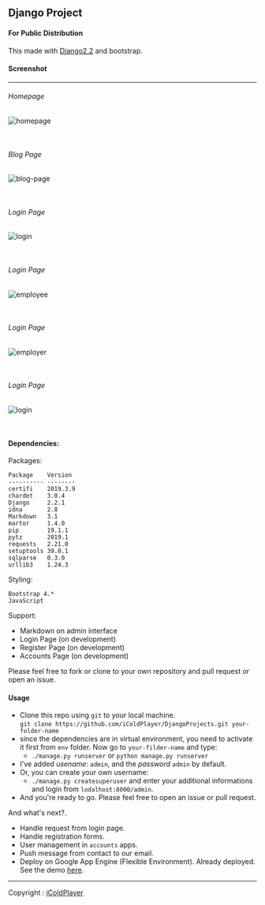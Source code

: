 ## Django Project 

#### For Public Distribution

This made with [Django2.2](https://docs.djangoproject.com) and bootstrap.


#### Screenshot

----------
###### Homepage

![homepage](static/images/homepage.png)


<br>

###### Blog Page
![blog-page](static/images/blog-page.png)

<br>

###### Login Page
![login](static/images/login.png)

<br>

###### Login Page
![employee](static/images/register-as-employee.png)

<br>

###### Login Page
![employer](static/images/register-as-employer.png)


<br>

###### Login Page
![login](static/images/contact-us.png)

<br>

#### Dependencies:
Packages:
```
Package    Version 
---------- --------
certifi    2019.3.9
chardet    3.0.4   
Django     2.2.1   
idna       2.8     
Markdown   3.1     
martor     1.4.0   
pip        19.1.1  
pytz       2019.1  
requests   2.21.0  
setuptools 39.0.1  
sqlparse   0.3.0   
urllib3    1.24.3  
```
Styling:
```
Bootstrap 4.*
JavaScript
```

Support:
- Markdown on admin interface
- Login Page (on development)
- Register Page (on development)
- Accounts Page (on development)

Please feel free to fork or clone to your own repository and pull request or open an issue.


#### Usage 
- Clone this repo using `git` to your local machine. <br>
`git clone https://github.com/iColdPlayer/DjangoProjects.git your-folder-name`
- since the dependencies are in virtual environment, 
you need to activate it first from `env` folder. Now go to `your-filder-name` and type:<br>
    - `./manage.py runserver` or `python manage.py runserver`
- I've added *usename*: `admin`, and the *password* `admin` by default.
- Or, you can create your own username:
    - `./manage.py createsuperuser` and enter your additional informations and login from `lodalhost:8000/admin`.
- And you're ready to go. Please feel free to open an issue or pull request.


And what's next?.
- Handle request from login page.
- Handle registration forms.
- User management in `accounts` apps.
- Push message from contact to our email.
- Deploy on Google App Engine (Flexible Environment). Already deployed. See the demo [here](https://notnoob.com).



-------------------

Copyright : [iColdPlayer](https://dev.notnoob.com)
